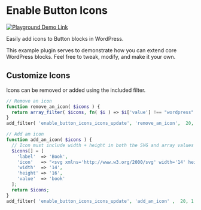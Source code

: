 # Enable Button Icons

[![Playground Demo Link](https://img.shields.io/badge/Playground_Demo-v0.1.0-blue?logo=wordpress&logoColor=%23fff&labelColor=%233858e9&color=%233858e9)](https://playground.wordpress.net/?blueprint-url=https://raw.githubusercontent.com/ndiego/enable-button-icons/main/_playground/blueprint-github.json)

Easily add icons to Button blocks in WordPress.

This example plugin serves to demonstrate how you can extend core WordPress blocks. Feel free to tweak, modify, and make it your own.

## Customize Icons

Icons can be removed or added using the included filter.

``` php
// Remove an icon
function remove_an_icon( $icons ) {
  return array_filter( $icons, fn( $i ) => $i['value'] !== "wordpress" );
}
add_filter( 'enable_button_icons_icons_update', 'remove_an_icon',  20, 1 );

// Add am icon
function add_an_icon( $icons ) {
  // Icon must include width + height in both the SVG and array values
  $icons[] = [
    'label'  => 'Book',
    'icon'   => "<svg xmlns='http://www.w3.org/2000/svg' width='14' height='16' viewBox='0 0 14 16'><path d='M3,0C1.34375,0,0,1.34375,0,3v10c0,1.65625,1.34375,3,3,3h10c.553125,0,1-.446875,1-1s-.446875-1-1-1v-2c.553125,0,1-.446875,1-1V1c0-.553125-.446875-1-1-1H3ZM3,12h8v2H3c-.553125,0-1-.446875-1-1s.446875-1,1-1ZM4,4.5c0-.275.225-.5.5-.5h6c.275,0,.5.225.5.5s-.225.5-.5.5h-6c-.275,0-.5-.225-.5-.5ZM4.5,6h6c.275,0,.5.225.5.5s-.225.5-.5.5h-6c-.275,0-.5-.225-.5-.5s.225-.5.5-.5Z'/></svg>",
    'width'  => '14',
    'height' => '16',
    'value'  => 'book'
  ];
  return $icons;
}
add_filter( 'enable_button_icons_icons_update', 'add_an_icon' ,  20, 1 );
```